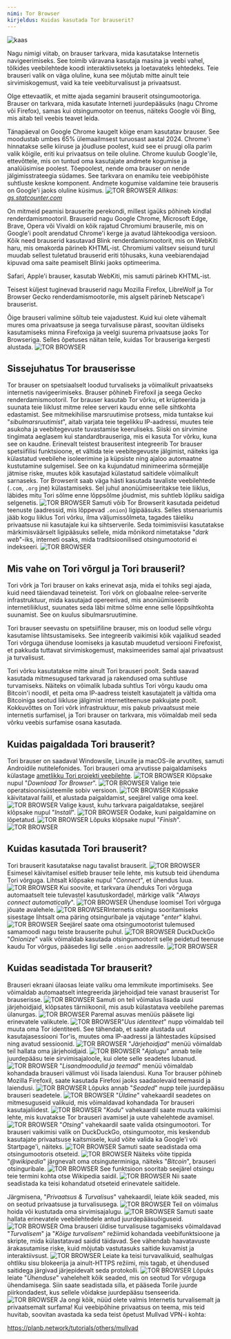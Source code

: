 ```yaml
---
nimi: Tor Browser
kirjeldus: Kuidas kasutada Tor brauserit?
---
```

![kaas](assets/cover.webp)

Nagu nimigi viitab, on brauser tarkvara, mida kasutatakse Internetis navigeerimiseks. See toimib väravana kasutaja masina ja veebi vahel, tõlkides veebilehtede koodi interaktiivseteks ja loetavateks lehtedeks. Teie brauseri valik on väga oluline, kuna see mõjutab mitte ainult teie sirvimiskogemust, vaid ka teie veebiturvalisust ja privaatsust.

Olge ettevaatlik, et mitte ajada segamini brauserit otsingumootoriga. Brauser on tarkvara, mida kasutate Interneti juurdepääsuks (nagu Chrome või Firefox), samas kui otsingumootor on teenus, näiteks Google või Bing, mis aitab teil veebis teavet leida.

Tänapäeval on Google Chrome kaugelt kõige enam kasutatav brauser. See moodustab umbes 65% ülemaailmsest turuosast aastal 2024. Chrome'i hinnatakse selle kiiruse ja jõudluse poolest, kuid see ei pruugi olla parim valik kõigile, eriti kui privaatsus on teile oluline. Chrome kuulub Google'ile, ettevõttele, mis on tuntud oma kasutajate andmete kogumise ja analüüsimise poolest. Tõepoolest, nende oma brauser on nende jälgimisstrateegia südames. See tarkvara on enamiku teie veebipõhiste suhtluste keskne komponent. Andmete kogumise valdamine teie brauseris on Google'i jaoks oluline küsimus.
![TOR BROWSER](assets/notext/01.webp)
*Allikas: [gs.statcounter.com](https://gs.statcounter.com/browser-market-share)*

On mitmeid peamisi brauserite perekondi, millest igaüks põhineb kindlal renderdamismootoril. Brauserid nagu Google Chrome, Microsoft Edge, Brave, Opera või Vivaldi on kõik rajatud Chromiumi brauserile, mis on Google'i poolt arendatud Chrome'i kerge ja avatud lähtekoodiga versioon. Kõik need brauserid kasutavad Blink renderdamismootorit, mis on WebKiti haru, mis omakorda pärineb KHTML-ist. Chromiumi valitsev seisund turul muudab sellest tuletatud brauserid eriti tõhusaks, kuna veebiarendajad kipuvad oma saite peamiselt Blinki jaoks optimeerima.

Safari, Apple'i brauser, kasutab WebKiti, mis samuti pärineb KHTML-ist.

Teisest küljest tuginevad brauserid nagu Mozilla Firefox, LibreWolf ja Tor Browser Gecko renderdamismootorile, mis algselt pärineb Netscape'i brauserist.

Õige brauseri valimine sõltub teie vajadustest. Kuid kui olete vähemalt mures oma privaatsuse ja seega turvalisuse pärast, soovitan üldiseks kasutamiseks minna Firefoxiga ja veelgi suurema privaatsuse jaoks Tor Browseriga. Selles õpetuses näitan teile, kuidas Tor brauseriga kergesti alustada.
![TOR BROWSER](assets/notext/02.webp)

## Sissejuhatus Tor brauserisse

Tor brauser on spetsiaalselt loodud turvaliseks ja võimalikult privaatseks internetis navigeerimiseks. Brauser põhineb Firefoxil ja seega Gecko renderdamismootoril.
Tor brauser kasutab Tor võrku, et krüpteerida ja suunata teie liiklust mitme relee serveri kaudu enne selle sihtkohta edastamist. See mitmekihilise marsruutimise protsess, mida tuntakse kui "*sibulmarsruutimist*", aitab varjata teie tegelikku IP-aadressi, muutes teie asukoha ja veebitegevuste tuvastamise keeruliseks. Siiski on sirvimine tingimata aeglasem kui standardbrauseriga, mis ei kasuta Tor võrku, kuna see on kaudne.
Erinevalt teistest brauseritest integreerib Tor brauser spetsiifilisi funktsioone, et vältida teie veebitegevuste jälgimist, näiteks iga külastatud veebilehe isoleerimine ja küpsiste ning ajaloo automaatne kustutamine sulgemisel. See on ka kujundatud minimeerima sõrmejälje jätmise riske, muutes kõik kasutajad külastatud saitidele võimalikult sarnaseks.
Tor Browserit saab väga hästi kasutada tavaliste veebilehtede (`.com`, `.org` jne) külastamiseks. Sel juhul anonüümiseeritakse teie liiklus, läbides mitu Tori sõlme enne lõppsõlme jõudmist, mis suhtleb lõpliku saidiga selgenetis. ![TOR BROWSER](assets/notext/03.webp)
Samuti võib Tor Browserit kasutada peidetud teenuste (aadressid, mis lõppevad `.onion`) ligipääsuks. Selles stsenaariumis jääb kogu liiklus Tori võrku, ilma väljumissõlmeta, tagades täieliku privaatsuse nii kasutajale kui ka sihtserverile. Seda toimimisviisi kasutatakse märkimisväärselt ligipääsuks sellele, mida mõnikord nimetatakse "*dark web*"-iks, interneti osaks, mida traditsioonilised otsingumootorid ei indekseeri.
![TOR BROWSER](assets/notext/04.webp)

## Mis vahe on Tori võrgul ja Tori brauseril?

Tori võrk ja Tori brauser on kaks erinevat asja, mida ei tohiks segi ajada, kuid need täiendavad teineteist. Tori võrk on globaalne relee-serverite infrastruktuur, mida kasutajad opereerivad, mis anonüümiseerib internetiliiklust, suunates seda läbi mitme sõlme enne selle lõppsihtkohta suunamist. See on kuulus sibulmarsruutimine.

Tori brauser seevastu on spetsiifiline brauser, mis on loodud selle võrgu kasutamise lihtsustamiseks. See integreerib vaikimisi kõik vajalikud seaded Tori võrguga ühenduse loomiseks ja kasutab muudetud versiooni Firefoxist, et pakkuda tuttavat sirvimiskogemust, maksimeerides samal ajal privaatsust ja turvalisust.

Tori võrku kasutatakse mitte ainult Tori brauseri poolt. Seda saavad kasutada mitmesugused tarkvarad ja rakendused oma suhtluse turvamiseks. Näiteks on võimalik lubada suhtlus Tori võrgu kaudu oma Bitcoin'i noodil, et peita oma IP-aadress teistelt kasutajatelt ja vältida oma Bitcoiniga seotud liikluse jälgimist internetiteenuse pakkujate poolt.
Kokkuvõttes on Tori võrk infrastruktuur, mis pakub privaatsust meie internetis surfamisel, ja Tori brauser on tarkvara, mis võimaldab meil seda võrku veebis surfamise osana kasutada.

## Kuidas paigaldada Tori brauserit?

Tori brauser on saadaval Windowsile, Linuxile ja macOS-ile arvutites, samuti Androidile nutitelefonides. Tori brauseri oma arvutisse paigaldamiseks külastage [ametlikku Tori projekti veebilehte](https://www.torproject.org/).
![TOR BROWSER](assets/notext/05.webp)
Klõpsake nupul "*Download Tor Browser*".
![TOR BROWSER](assets/notext/06.webp)
Valige teie operatsioonisüsteemile sobiv versioon.
![TOR BROWSER](assets/notext/07.webp)
Klõpsake käivitataval failil, et alustada paigaldamist, seejärel valige oma keel.
![TOR BROWSER](assets/notext/08.webp)
Valige kaust, kuhu tarkvara paigaldatakse, seejärel klõpsake nupul "*Install*".
![TOR BROWSER](assets/notext/09.webp)
Oodake, kuni paigaldamine on lõpetatud.
![TOR BROWSER](assets/notext/10.webp)
Lõpuks klõpsake nupul "*Finish*".
![TOR BROWSER](assets/notext/11.webp)

## Kuidas kasutada Tori brauserit?

Tori brauserit kasutatakse nagu tavalist brauserit.
![TOR BROWSER](assets/notext/12.webp)
Esimesel käivitamisel esitleb brauser teile lehte, mis kutsub teid ühenduma Tori võrguga. Lihtsalt klõpsake nupul "*Connect*", et ühendus luua.
![TOR BROWSER](assets/notext/13.webp)
Kui soovite, et tarkvara ühenduks Tori võrguga automaatselt teie tulevastel kasutuskordadel, märkige valik "*Always connect automatically*".
![TOR BROWSER](assets/notext/14.webp)
Ühenduse loomisel Tori võrguga jõuate avalehele.
![TOR BROWSER](assets/notext/15.webp)Internetis otsingu sooritamiseks sisestage lihtsalt oma päring otsinguribale ja vajutage "*enter*" klahvi.
![TOR BROWSER](assets/notext/16.webp)
Seejärel saate oma otsingumootorist tulemused samamoodi nagu teiste brauserite puhul.
![TOR BROWSER](assets/notext/17.webp)
DuckDuckGo "*Onionize*" valik võimaldab kasutada otsingumootorit selle peidetud teenuse kaudu Tor võrgus, pääsedes ligi selle `.onion` aadressile.
![TOR BROWSER](assets/notext/18.webp)

## Kuidas seadistada Tor brauserit?

Brauseri ekraani ülaosas leiate valiku oma lemmikute importimiseks. See võimaldab automaatselt integreerida järjehoidjad teie vanast brauserist Tor brauserisse.
![TOR BROWSER](assets/notext/19.webp)
Samuti on teil võimalus lisada uusi järjehoidjaid, klõpsates tärniikoonil, mis asub külastatava veebilehe paremas ülanurgas.
![TOR BROWSER](assets/notext/20.webp)
Paremal asuvas menüüs pääsete ligi erinevatele valikutele.
![TOR BROWSER](assets/notext/21.webp)"*Uus identiteet*" nupp võimaldab teil muuta oma Tor identiteeti. See tähendab, et saate alustada uut kasutajasessiooni Tor'is, muutes oma IP-aadressi ja lähtestades küpsised ning avatud sessioonid.
![TOR BROWSER](assets/notext/22.webp)
"*Järjehoidjad*" menüü võimaldab teil hallata oma järjehoidjaid.
![TOR BROWSER](assets/notext/23.webp)
"*Ajalugu*" annab teile juurdepääsu teie sirvimisajaloole, kui olete selle seadetes lubanud.
![TOR BROWSER](assets/notext/24.webp)
"*Lisandmoodulid ja teemad*" menüü võimaldab kohandada brauseri välimust või lisada laiendusi. Kuna Tor brauser põhineb Mozilla Firefoxil, saate kasutada Firefoxi jaoks saadaolevaid teemasid ja laiendusi.
![TOR BROWSER](assets/notext/25.webp)
Lõpuks annab "*Seaded*" nupp teile juurdepääsu brauseri seadetele.
![TOR BROWSER](assets/notext/26.webp)
"*Üldine*" vahekaardil seadetes on mitmesuguseid valikuid, mis võimaldavad kohandada Tor brauseri kasutajaliidest.
![TOR BROWSER](assets/notext/27.webp)
"*Kodu*" vahekaardil saate muuta vaikimisi lehte, mis kuvatakse Tor brauseri avamisel ja uute vahelehtede avamisel.
![TOR BROWSER](assets/notext/28.webp)
"*Otsing*" vahekaardil saate valida otsingumootori. Tor brauseri vaikimisi valik on DuckDuckGo, otsingumootor, mis keskendub kasutajate privaatsuse kaitsmisele, kuid võite valida ka Google'i või Startpage'i, näiteks.
![TOR BROWSER](assets/notext/29.webp)
Samuti saate seadistada oma otsingumootoris otseteid.
![TOR BROWSER](assets/notext/30.webp)
Näiteks võite tippida "*@wikipedia*" järgnevalt oma otsinguterminiga, näiteks "*Bitcoin*", brauseri otsinguribale.
![TOR BROWSER](assets/notext/31.webp)
See funktsioon sooritab seejärel otsingu teie termini kohta otse Wikipedia saidil.
![TOR BROWSER](assets/notext/32.webp)
Nii saate seadistada ka teisi kohandatud otseteid erinevatele saitidele.

Järgmisena, "*Privaatsus & Turvalisus*" vahekaardil, leiate kõik seaded, mis on seotud privaatsuse ja turvalisusega.
![TOR BROWSER](assets/notext/33.webp)
Teil on võimalus hoida või kustutada oma sirvimisajalugu.
![TOR BROWSER](assets/notext/34.webp) Samuti saate hallata erinevatele veebilehtedele antud juurdepääsuõiguseid.
![TOR BROWSER](assets/notext/35.webp)
Oma brauseri üldise turvalisuse tagamiseks võimaldavad "*Turvalisem*" ja "*Kõige turvalisem*" režiimid kohandada veebifunktsioone ja skripte, mida külastatavad saidid täidavad. See vähendab haavatavuste ärakasutamise riske, kuid mõjutab vastutasuks saitide kuvamist ja interaktiivsust. ![TOR BROWSER](assets/notext/36.webp) Leiate ka teisi turvavalikuid, sealhulgas ohtliku sisu blokeerija ja ainult-HTTPS režiimi, mis tagab, et ühendused saitidega järgivad järjepidevalt seda protokolli. ![TOR BROWSER](assets/notext/37.webp) Lõpuks leiate "*Ühenduse*" vahelehelt kõik seaded, mis on seotud Tor võrguga ühendamisega. Siin saate seadistada silla, et pääseda Torile juurde piirkondadest, kus sellele võidakse juurdepääsu tsenseerida. ![TOR BROWSER](assets/notext/38.webp) Ja ongi kõik, nüüd olete valmis Internetis turvalisemalt ja privaatsemalt surfama! Kui veebipõhine privaatsus on teema, mis teid huvitab, soovitan avastada ka seda teist õpetust Mullvad VPN-i kohta:

https://planb.network/tutorials/others/mullvad